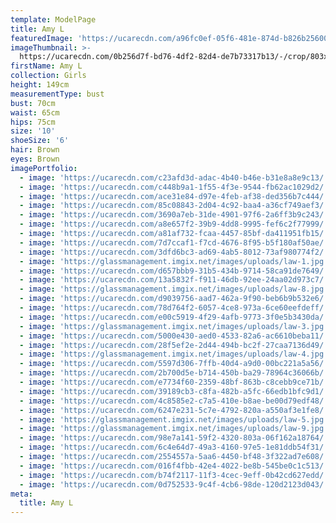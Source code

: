 ```yaml
---
template: ModelPage
title: Amy L
featuredImage: 'https://ucarecdn.com/a96fc0ef-05f6-481e-874d-b826b25600dd/'
imageThumbnail: >-
  https://ucarecdn.com/0b256d7f-bd76-4df2-82d4-de7b73317b13/-/crop/803x1124/283,0/-/preview/
firstName: Amy L
collection: Girls
height: 149cm
measurementType: bust
bust: 70cm
waist: 65cm
hips: 75cm
size: '10'
shoeSize: '6'
hair: Brown
eyes: Brown
imagePortfolio:
  - image: 'https://ucarecdn.com/c23afd3d-adac-4b40-b46e-b31e8a8e9c13/'
  - image: 'https://ucarecdn.com/c448b9a1-1f55-4f3e-9544-fb62ac1029d2/'
  - image: 'https://ucarecdn.com/ace31e84-d97e-4feb-af38-ded356b7c444/'
  - image: 'https://ucarecdn.com/85c08843-2d04-4c92-baa4-a36cf749aef3/'
  - image: 'https://ucarecdn.com/3690a7eb-31de-4901-97f6-2a6ff3b9c243/'
  - image: 'https://ucarecdn.com/a8e657f2-39b9-4dd8-9995-fef6c2f77999/'
  - image: 'https://ucarecdn.com/a81af732-fcaa-4457-85bf-da411951fb15/'
  - image: 'https://ucarecdn.com/7d7ccaf1-f7cd-4676-8f95-b5f180af50ae/'
  - image: 'https://ucarecdn.com/3dfd6bc3-ad69-4ab5-8012-73af980774f2/'
  - image: 'https://glassmanagement.imgix.net/images/uploads/law-1.jpg'
  - image: 'https://ucarecdn.com/d657bbb9-31b5-434b-9714-58ca91de7649/'
  - image: 'https://ucarecdn.com/13a5832f-f911-46db-92ee-24aa02d973c7/'
  - image: 'https://glassmanagement.imgix.net/images/uploads/law-8.jpg'
  - image: 'https://ucarecdn.com/d9039756-aad7-462a-9f90-beb6b9b532e6/'
  - image: 'https://ucarecdn.com/78d764f2-6057-4ce8-973a-6ce60eefdeff/'
  - image: 'https://ucarecdn.com/e00c5919-4f29-4afb-9773-3f0e5b3430da/'
  - image: 'https://glassmanagement.imgix.net/images/uploads/law-3.jpg'
  - image: 'https://ucarecdn.com/5000e430-aed0-4533-82a6-ac6610beba11/'
  - image: 'https://ucarecdn.com/28f5ef2e-2d44-494b-bc2f-27caa7136d49/'
  - image: 'https://glassmanagement.imgix.net/images/uploads/law-4.jpg'
  - image: 'https://ucarecdn.com/5597d306-7ffb-40d4-a9d0-00bc221a5a56/'
  - image: 'https://ucarecdn.com/2b700d5e-b714-450b-ba29-78964c36066b/'
  - image: 'https://ucarecdn.com/e7734f60-2359-48bf-863b-c8cebb9ce71b/'
  - image: 'https://ucarecdn.com/39189cb3-c8fa-482b-a5fc-66edb1bfc9d1/'
  - image: 'https://ucarecdn.com/4c8585e2-c7a5-410e-b8ae-be00d79edf48/'
  - image: 'https://ucarecdn.com/6247e231-5c7e-4792-820a-a550af3e1fe8/'
  - image: 'https://glassmanagement.imgix.net/images/uploads/law-5.jpg'
  - image: 'https://glassmanagement.imgix.net/images/uploads/law-9.jpg'
  - image: 'https://ucarecdn.com/98e7a141-59f2-4320-803a-06f162a18764/'
  - image: 'https://ucarecdn.com/6c4e64d7-49a3-4160-97e5-1e81ddb54f31/'
  - image: 'https://ucarecdn.com/2554557a-5aa6-4450-bf48-3f322ad7e608/'
  - image: 'https://ucarecdn.com/016f4fbb-42e4-4022-be8b-545be0c1c513/'
  - image: 'https://ucarecdn.com/b74f2117-11f3-4cec-9eff-0b42cd627edd/'
  - image: 'https://ucarecdn.com/0d752533-9c4f-4cb6-98de-120d2123d043/'
meta:
  title: Amy L
---
```


